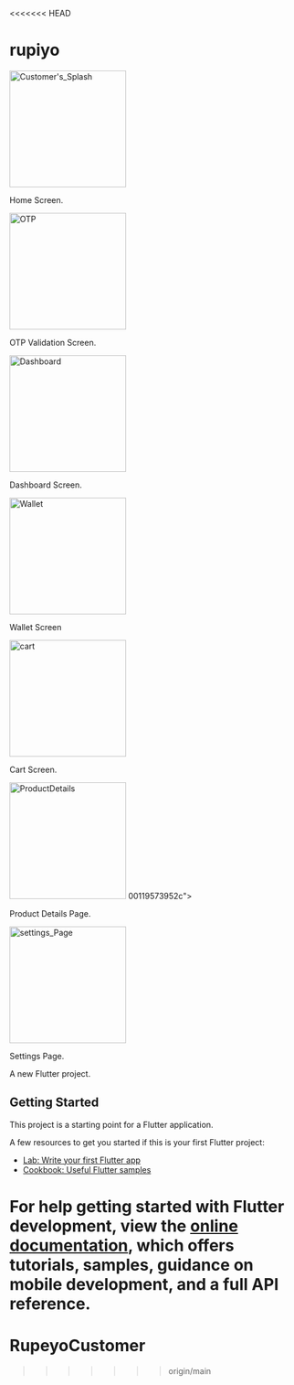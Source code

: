 <<<<<<< HEAD
# rupiyo
<img width="204" alt="Customer's_Splash" src="https://github.com/Rupeyo/RupeyoCustomer/assets/157117464/17a6ffc2-a8ae-4870-bef9-2163a68da922">

Home Screen.

<img width="204" alt="OTP" src="https://github.com/Rupeyo/RupeyoCustomer/assets/157117464/ed198d48-2eb0-43f8-b2aa-5f26157bc48b">

OTP Validation Screen.

<img width="204" alt="Dashboard" src="https://github.com/Rupeyo/RupeyoCustomer/assets/157117464/faf8fbee-ac6c-4bc9-9f0c-374f00e55c4f">

Dashboard Screen.

<img width="204" alt="Wallet" src="https://github.com/Rupeyo/RupeyoCustomer/assets/157117464/adbd679b-385d-4234-b3df-385658df9c45">

Wallet Screen

<img width="204" alt="cart" src="https://github.com/Rupeyo/RupeyoCustomer/assets/157117464/ba03e9a8-c429-4756-a9b0-320683879761">

Cart Screen.

<img width="204" alt="ProductDetails" src="https://github.com/Rupeyo/RupeyoCustomer/assets/157117464/2eed7cb2-f081-452e-9a68-4edc996ab197">
00119573952c">

Product Details Page.

<img width="204" alt="settings_Page" src="https://github.com/Rupeyo/RupeyoCustomer/assets/157117464/de43866d-48da-45c2-b8dc-253c945098a9">

Settings Page.


A new Flutter project.

## Getting Started

This project is a starting point for a Flutter application.

A few resources to get you started if this is your first Flutter project:

- [Lab: Write your first Flutter app](https://docs.flutter.dev/get-started/codelab)
- [Cookbook: Useful Flutter samples](https://docs.flutter.dev/cookbook)

For help getting started with Flutter development, view the
[online documentation](https://docs.flutter.dev/), which offers tutorials,
samples, guidance on mobile development, and a full API reference.
=======
# RupeyoCustomer
>>>>>>> origin/main
